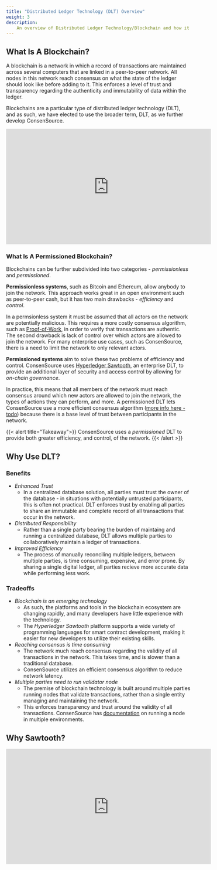 ```yaml
---
title: "Distributed Ledger Technology (DLT) Overview"
weight: 3
description: 
    An overview of Distributed Ledger Technology/Blockchain and how it is leveraged in ConsenSource
---
```


## What Is A Blockchain?

A blockchain is a network in which a record of transactions are maintained across several computers that are linked in a peer-to-peer network. All nodes in this network reach consensus on what the state of the ledger should look like before adding to it. This enforces a level of  trust and transparency regarding the authenticity and immutability of data within the ledger.

Blockchains are a particular type of distributed ledger technology (DLT), and as such, we have elected to use the broader term, DLT, as we further develop ConsenSource.

<iframe width="560" height="315" src="https://www.youtube.com/embed/3xGLc-zz9cA" frameborder="0" allow="accelerometer; autoplay; encrypted-media; gyroscope; picture-in-picture" allowfullscreen></iframe>

### What Is A Permissioned Blockchain?

Blockchains can be further subdivided into two categories - _permissionless_ and _permissioned_. 

**Permissionless systems**, such as Bitcoin and Ethereum, allow anybody to join the network. This approach works great in an open environment such as peer-to-peer cash, but it has two main drawbacks - _efficiency_ and _control_. 

In a permsionless system it must be assumed that all actors on the network are potentially malicious. This requires a more costly consensus algorithm, such as [Proof-of-Work](https://en.bitcoin.it/wiki/Proof_of_work), in order to verify that transactions are authentic. The second drawback is lack of control over which actors are allowed to join the network. For many enterprise use cases, such as ConsenSource, there is a need to limit the network to only relevant actors.

**Permissioned systems** aim to solve these two problems of efficiency and control. ConsenSource uses [Hyperledger Sawtooth](https://www.hyperledger.org/projects/sawtooth), an enterprise DLT, to provide an additional layer of security and access control by allowing for _on-chain governance_. 

In practice, this means that all members of the network must reach consensus around which new actors are allowed to join the network, the types of actions they can perform, and more. A permissioned DLT lets ConsenSource use a more efficient consensus algorithm ([more info here - todo](test.com)) because there is a base level of trust between participants in the network.

{{< alert title="Takeaway">}}
ConsenSource uses a _permissioned_ DLT to provide both greater efficiency, and control, of the network.
{{< /alert >}}

## Why Use DLT?

### Benefits

- _Enhanced Trust_
  - In a centralized database solution, all parties must trust the owner of the database - in situations with potentially untrusted participants, this is often not practical.
    DLT enforces trust by enabling all parties to share an immutable and complete record of all transactions that occur in the network.
- _Distributed Responsibility_
  - Rather than a single party bearing the burden of maintaing and running a centralized database, DLT allows multiple parties to collaboratively maintain a ledger of transactions.
- _Improved Efficiency_
  - The process of manually reconciling multiple ledgers, between multiple parties, is time consuming, expensive, and error prone. By sharing a single digital ledger, all parties recieve more 
    accurate data while performing less work.

### Tradeoffs

- _Blockchain is an emerging technology_
  - As such, the platforms and tools in the blockchain ecosystem are changing rapidly, and many developers have little experience with the technology.
  - The _Hyperledger Sawtooth_ platform supports a wide variety of programming languages for smart contract development, making it easier for new developers to utilize their existing skills.
- _Reaching consensus is time consuming_
  - The network much reach consensus regarding the validity of all transactions in the network. This takes time, and is slower than a traditional database.
  - ConsenSource utilizes an efficient consensus algorithm to reduce network latency.
- _Multiple parties need to run validator node_
  - The premise of blockchain technology is built around multiple parties running nodes that validate transactions, rather than a single entity managing and maintaining the network.
  - This enforces transparency and trust around the validity of all transactions. ConsenSource has [documentation](/consensource-docs/docs/developer/getting-started/) on running a node in multiple environments.

## Why Sawtooth?

<iframe width="560" height="315" src="https://www.youtube.com/embed/3BVUiPQuv-w?start=28" frameborder="0" allow="accelerometer; autoplay; encrypted-media; gyroscope; picture-in-picture" allowfullscreen></iframe>
